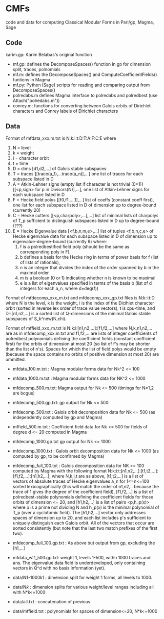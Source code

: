 CMFs
===

code and data for computing Classical Modular Forms in Pari/gp, Magma,
Sage

Code
-------

karim.gp: Karim Belabas's original function
* mf.gp: defines the DecomposeSpaces() function in gp for dimension split, traces, polnomials
* mf.m: defines the DecomposeSpaces() and ComputeCoefficientFields() funtions in Magma
* mf.py: Python (Sage) scripts for reading and comparing output from DecomposeSpaces()
* polredabs.m defines Magma interface to polredabs and polredbest (use Attach("polredabs.m"))
* conrey.m: functions for converting between Galois orbits of Dirichlet characters and Conrey labels of Dirichlet characters

Data
-------

Format of mfdata_xxx.m.txt is N:k:i:t:D:T:A:F:C:E where

 1) N = level
 2) k = weight
 3) i = character orbit
 4) t = time
 5) D = dims [d1,d2,...] of Galois stable subspaces
 6) T = traces [[trace(a_1),...trace(a_n)],...] one list of traces for each subspace listed in D
 7) A = Atkin-Lehner signs (empty list if character is not trivial (0=1)) [[<p,sign> for p in Divisors(N)],...], one list of Atkin-Lehner signs for each subspace listed in D
 8) F = Hecke field polys [[f0,f1,...,1],...] list of coeffs (constant coeff first), one list for each subspace listed in D of dimension up to degree-bound (currently 20)
 9) C = Hecke cutters [[<p,charpoly>,...],...] list of minimal lists of charpolys of T_p sufficient to distinguish subspaces listed in D up to degree-bound (???)
10) E = Hecke Eigenvalue data [<f,b,n,m,e>,...] list of tuples <f,b,n,c,e> of Hecke eigenvalue data for each subspace listed in D of dimension up to eigenvalue-degree-bound (currently 6) where:
      1) f is a polredbestified field poly (should be the same as corresponding poly in F),
      2) b defines a basis for the Hecke ring in terms of power basis for f (list of lists of rationals),
      3) n is an integer that divides the index of the order spanned by b in the maximal order
      4) m is a boolean (0 or 1) indicating whether n is known to be maximal
      5) e is a list of eigenvalues specified in terms of the basis b (list of d integers for each a_n, where d=deg(f))

Format of mfdecomp_xxx_m.txt and mfdecomp_xxx_gp.txt files is N:k:i:t:D where N is the level, k is the weight, i is the index of the Dicihlet character orbit (sorted in reverse lex order of trace value vectors), t is cpu-time, and D=[n1,n2,...] is a sorted list of Q-dimensions of the minimal Galois stable subspaces of S_k^new(N,chi).

Format of mffield_xxx_m.txt is N:k:i:[n1,n2,...]:[f1,f2,...] where N,k,n1,n2,... are as in mfdecomp_xxx.m.txt and f1,f2,... are lists of integer coefficients of polredbest polynomials defining the coefficient fields (constant coefficient first) for the orbits of dimension at most 20 (so list of f's may be shorter than the list of n's).  Spaces for which the list of field polys would be empty (because the space contains no orbits of positive dimension at most 20) are ommitted.

* mfdata_100.m.txt : Magma modular forms data for Nk^2 <= 100
* mfdata_1000.m.txt : Magma modular forms data for NK^2 <= 1000

* mfdecomp_500.m.txt: Magma output for Nk <= 500 (timings for N=1,2 are bogus)
* mfdecomp_500.gp.txt: gp output for Nk <= 500
* mfdecomp_500.txt : Galois orbit decomposition data for Nk <= 500 (as independently computed by gp and Magma)
* mffield_500.m.txt : Coefficient field data for Nk <= 500 for fields of degree d <= 20 computed in Magma

* mfdecomp_1000.gp.txt gp output for Nk <= 1000
* mfdecomp_1000.txt : Galois orbit decomposition data for Nk <= 1000 (as computed by gp, to be confirmed by Magma)

* mfdecomp_full_100.txt : Galois decomposition data for NK <= 100 computed by Magma with the following format N:k:i:t:[n1,n2,...]:[t1,t2,...]:[f1,f2,...]:[h1,h2,...], where N,k,i,t are as above, [t1,t2,...] is a list of vectors of absolute traces of Hecke eigenvalues a_n for 1<=n<=100 sorted lexicographically (this will match the order of n1,n2,.. because the trace of 1 gives the degree of the coefficient field), [f1,f2,...] is a list of polredbest-stable polynomials defining the coefficient fields for those orbits of dimension <= 20, and [h1,h2,...] is a list of pairs <p,h_p(x)> where p is a prime not dividing N and h_p(x) is the minimal polynomial of T_p (over a cyclotomic field).  The [h1,h2,...] vector only addresses spaces of dimension up to 20, and each list includes p's sufficient to uniquely distinguish each Galois orbit.  All of the vectors that occur are sorted consistently (but note that the last two match prefixes of the first two).

* mfdecomp_full_100.gp.txt : As above but output from gp, excluding the [h1,...]

* mfdata_wt1_500.gp.txt: weight 1, levels 1-500, withh 1000 traces and
  ans. The eigenvalue data field is underdeveloped, only containing
  vectors in Q^d with no basis information (yet).

* data/N1-1000k1 : dimension split for weight 1 forms, all levels to 1000.
* data/N*k* : dimension splits for various weight/level ranges including all with N*k<=1000
* data/all.txt : concatenation of previous
* data/mffield.txt : polynomials for spaces of dimension<=20, N*k<=1000

